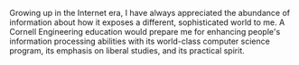 Growing up in the Internet era, I have always appreciated the abundance of information about how it exposes a different, sophisticated world to me. A Cornell Engineering education would prepare me for enhancing people's information processing abilities with its world-class computer science program, its emphasis on liberal studies, and its practical spirit.